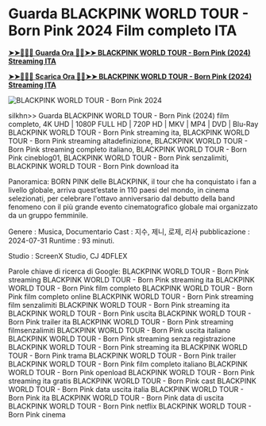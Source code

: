 # Guarda BLACKPINK WORLD TOUR - Born Pink 2024 Film completo ITA

**[➤➤🔴✅📱 Guarda Ora 🔴✅➤➤ BLACKPINK WORLD TOUR - Born Pink (2024) Streaming ITA](https://play.cinematix.download/it/movie/1307028)**

**[➤➤🔴✅📱 Scarica Ora 🔴✅➤➤ BLACKPINK WORLD TOUR - Born Pink (2024) Streaming ITA](https://play.cinematix.download/it/movie/1307028)**

![BLACKPINK WORLD TOUR - Born Pink 2024]()


silkhn>> Guarda BLACKPINK WORLD TOUR - Born Pink (2024) film completo, 4K UHD | 1080P FULL HD | 720P HD | MKV | MP4 | DVD | Blu-Ray
 BLACKPINK WORLD TOUR - Born Pink streaming ita, BLACKPINK WORLD TOUR - Born Pink streaming altadefinizione, BLACKPINK WORLD TOUR - Born Pink streaming completo italiano, BLACKPINK WORLD TOUR - Born Pink cineblog01, BLACKPINK WORLD TOUR - Born Pink senzalimiti, BLACKPINK WORLD TOUR - Born Pink download ita

Panoramica:
BORN PINK delle BLACKPINK, il tour che ha conquistato i fan a livello globale, arriva quest’estate in 110 paesi del mondo, in cinema selezionati, per celebrare l'ottavo anniversario dal debutto della band fenomeno con il più grande evento cinematografico globale mai organizzato da un gruppo femminile.

Genere      : Musica, Documentario
Cast      : 지수, 제니, 로제, 리사
pubblicazione    : 2024-07-31
Runtime : 93 minuti.

Studio : ScreenX Studio, CJ 4DFLEX 

Parole chiave di ricerca di Google:
BLACKPINK WORLD TOUR - Born Pink streaming 
BLACKPINK WORLD TOUR - Born Pink streaming ita
BLACKPINK WORLD TOUR - Born Pink film completo
BLACKPINK WORLD TOUR - Born Pink film completo online
BLACKPINK WORLD TOUR - Born Pink streaming film senzalimiti
BLACKPINK WORLD TOUR - Born Pink streaming ita
BLACKPINK WORLD TOUR - Born Pink uscita
BLACKPINK WORLD TOUR - Born Pink trailer ita
BLACKPINK WORLD TOUR - Born Pink streaming filmsenzalimiti
BLACKPINK WORLD TOUR - Born Pink uscita italiano
BLACKPINK WORLD TOUR - Born Pink streaming senza registrazione
BLACKPINK WORLD TOUR - Born Pink streaming ita
BLACKPINK WORLD TOUR - Born Pink trama 
BLACKPINK WORLD TOUR - Born Pink trailer
BLACKPINK WORLD TOUR - Born Pink film completo italiano
BLACKPINK WORLD TOUR - Born Pink openload
BLACKPINK WORLD TOUR - Born Pink streaming ita gratis
BLACKPINK WORLD TOUR - Born Pink cast 
BLACKPINK WORLD TOUR - Born Pink data uscita italia
BLACKPINK WORLD TOUR - Born Pink ita 
BLACKPINK WORLD TOUR - Born Pink data di uscita
BLACKPINK WORLD TOUR - Born Pink netflix 
BLACKPINK WORLD TOUR - Born Pink cinema
